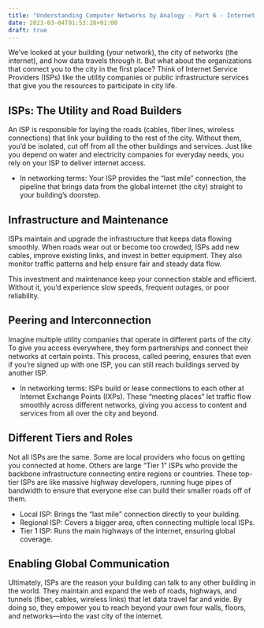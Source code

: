 ```yaml
---
title: "Understanding Computer Networks by Analogy - Part 6 - Internet Providers"
date: 2023-03-04T01:53:28+01:00
draft: true
---
```


We’ve looked at your building (your network), the city of networks (the internet), and how data travels through it. But what about the organizations that connect you to the city in the first place? Think of Internet Service Providers (ISPs) like the utility companies or public infrastructure services that give you the resources to participate in city life.

## ISPs: The Utility and Road Builders

An ISP is responsible for laying the roads (cables, fiber lines, wireless connections) that link your building to the rest of the city. Without them, you’d be isolated, cut off from all the other buildings and services. Just like you depend on water and electricity companies for everyday needs, you rely on your ISP to deliver internet access.

* In networking terms: Your ISP provides the “last mile” connection, the pipeline that brings data from the global internet (the city) straight to your building’s doorstep.

## Infrastructure and Maintenance

ISPs maintain and upgrade the infrastructure that keeps data flowing smoothly. When roads wear out or become too crowded, ISPs add new cables, improve existing links, and invest in better equipment. They also monitor traffic patterns and help ensure fair and steady data flow.

This investment and maintenance keep your connection stable and efficient. Without it, you’d experience slow speeds, frequent outages, or poor reliability.

## Peering and Interconnection

Imagine multiple utility companies that operate in different parts of the city. To give you access everywhere, they form partnerships and connect their networks at certain points. This process, called peering, ensures that even if you’re signed up with one ISP, you can still reach buildings served by another ISP.

* In networking terms: ISPs build or lease connections to each other at Internet Exchange Points (IXPs). These “meeting places” let traffic flow smoothly across different networks, giving you access to content and services from all over the city and beyond.

## Different Tiers and Roles

Not all ISPs are the same. Some are local providers who focus on getting you connected at home. Others are large “Tier 1” ISPs who provide the backbone infrastructure connecting entire regions or countries. These top-tier ISPs are like massive highway developers, running huge pipes of bandwidth to ensure that everyone else can build their smaller roads off of them.

* Local ISP: Brings the “last mile” connection directly to your building.
* Regional ISP: Covers a bigger area, often connecting multiple local ISPs.
* Tier 1 ISP: Runs the main highways of the internet, ensuring global coverage.

## Enabling Global Communication

Ultimately, ISPs are the reason your building can talk to any other building in the world. They maintain and expand the web of roads, highways, and tunnels (fiber, cables, wireless links) that let data travel far and wide. By doing so, they empower you to reach beyond your own four walls, floors, and networks—into the vast city of the internet.